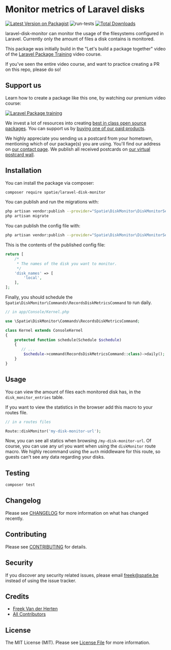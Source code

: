 # Monitor metrics of Laravel disks

[![Latest Version on Packagist](https://img.shields.io/packagist/v/spatie/laravel-disk-monitor.svg?style=flat-square)](https://packagist.org/packages/spatie/laravel-disk-monitor)
![run-tests](https://github.com/spatie/laravel-disk-monitor/workflows/run-tests/badge.svg)
[![Total Downloads](https://img.shields.io/packagist/dt/spatie/laravel-disk-monitor.svg?style=flat-square)](https://packagist.org/packages/spatie/laravel-disk-monitor)

laravel-disk-monitor can monitor the usage of the filesystems configured in Laravel. Currently only the amount of files a disk contains is monitored.

This package was initially build in the "Let's build a package together" video of the [Laravel Package Training](https://laravelpackage.training) video course.

If you've seen the entire video course, and want to practice creating a PR on this repo, please do so!

## Support us

Learn how to create a package like this one, by watching our premium video course:

[![Laravel Package training](https://spatie.be/github/package-training.jpg)](https://laravelpackage.training)

We invest a lot of resources into creating [best in class open source packages](https://spatie.be/open-source). You can support us by [buying one of our paid products](https://spatie.be/open-source/support-us).

We highly appreciate you sending us a postcard from your hometown, mentioning which of our package(s) you are using. You'll find our address on [our contact page](https://spatie.be/about-us). We publish all received postcards on [our virtual postcard wall](https://spatie.be/open-source/postcards).

## Installation

You can install the package via composer:

```bash
composer require spatie/laravel-disk-monitor
```

You can publish and run the migrations with:

```bash
php artisan vendor:publish --provider="Spatie\DiskMonitor\DiskMonitorServiceProvider" --tag="migrations"
php artisan migrate
```

You can publish the config file with:
```bash
php artisan vendor:publish --provider="Spatie\DiskMonitor\DiskMonitorServiceProvider" --tag="config"
```

This is the contents of the published config file:

```php
return [
    /*
     * The names of the disk you want to monitor.
     */
    'disk_names' => [
        'local',
    ],
];
```

Finally, you should schedule the `Spatie\DiskMonitor\Commands\RecordsDiskMetricsCommand` to run daily.

```php
// in app/Console/Kernel.php

use \Spatie\DiskMonitor\Commands\RecordsDiskMetricsCommand;

class Kernel extends ConsoleKernel
{
    protected function schedule(Schedule $schedule)
    {
       // ...
        $schedule->command(RecordsDiskMetricsCommand::class)->daily();
    }
}

```

## Usage

You can view the amount of files each monitored disk has, in the `disk_monitor_entries` table.

If you want to view the statistics in the browser add this macro to your routes file.

```php
// in a routes files

Route::diskMonitor('my-disk-monitor-url');
```

Now, you can see all statics when browsing `/my-disk-monitor-url`. Of course, you can use any url you want when using the `diskMonitor` route macro. We highly recommand using the `auth` middleware for this route, so guests can't see any data regarding your disks.

## Testing

``` bash
composer test
```

## Changelog

Please see [CHANGELOG](CHANGELOG.md) for more information on what has changed recently.

## Contributing

Please see [CONTRIBUTING](CONTRIBUTING.md) for details.

## Security

If you discover any security related issues, please email freek@spatie.be instead of using the issue tracker.

## Credits

- [Freek Van der Herten](https://github.com/freekmurze)
- [All Contributors](../../contributors)

## License

The MIT License (MIT). Please see [License File](LICENSE.md) for more information.
